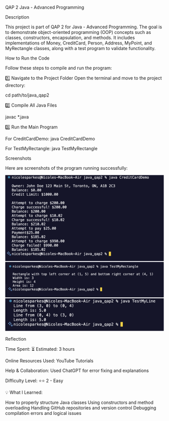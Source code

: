 QAP 2 Java - Advanced Programming

Description

This project is part of QAP 2 for Java - Advanced Programming. The goal is to demonstrate object-oriented programming (OOP) concepts such as classes, constructors, encapsulation, and methods. It includes implementations of Money, CreditCard, Person, Address, MyPoint, and MyRectangle classes, along with a test program to validate functionality.

How to Run the Code

Follow these steps to compile and run the program:

1️⃣ Navigate to the Project Folder
Open the terminal and move to the project directory:

cd path/to/java_qap2

2️⃣ Compile All Java Files

javac *.java

3️⃣ Run the Main Program

For CreditCardDemo:
java CreditCardDemo

For TestMyRectangle:
java TestMyRectangle

Screenshots

Here are screenshots of the program running successfully:

![CreditCardDemo Output](screenshots/CreditCardDemo.png)
![TestMyRectangle Output](screenshots/TestMyRectangle.png)
![TestMyLine Output](screenshots/TestMyLine.png)

Reflection

Time Spent:
⏳ Estimated: 3 hours


Online Resources Used:
YouTube Tutorials

Help & Collaboration:
Used ChatGPT for error fixing and explanations

Difficulty Level:
⭐⭐ 2 - Easy


💡 What I Learned:

How to properly structure Java classes
Using constructors and method overloading
Handling GitHub repositories and version control
Debugging compilation errors and logical issues